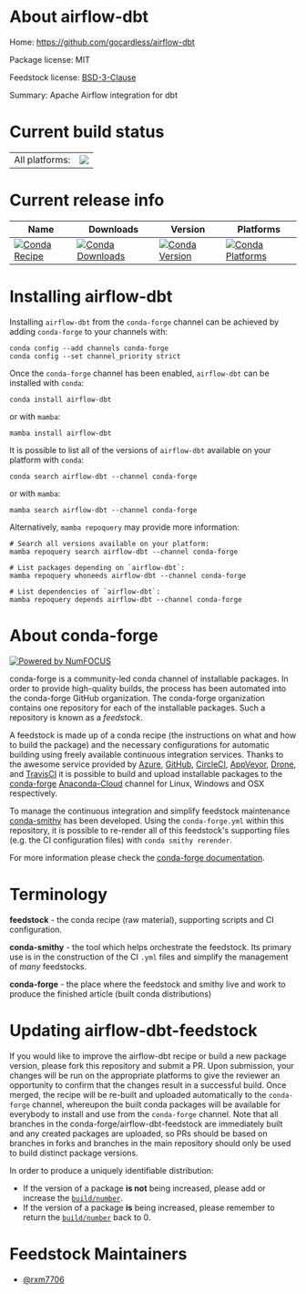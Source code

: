 About airflow-dbt
=================

Home: https://github.com/gocardless/airflow-dbt

Package license: MIT

Feedstock license: [BSD-3-Clause](https://github.com/conda-forge/airflow-dbt-feedstock/blob/main/LICENSE.txt)

Summary: Apache Airflow integration for dbt

Current build status
====================


<table><tr><td>All platforms:</td>
    <td>
      <a href="https://dev.azure.com/conda-forge/feedstock-builds/_build/latest?definitionId=18425&branchName=main">
        <img src="https://dev.azure.com/conda-forge/feedstock-builds/_apis/build/status/airflow-dbt-feedstock?branchName=main">
      </a>
    </td>
  </tr>
</table>

Current release info
====================

| Name | Downloads | Version | Platforms |
| --- | --- | --- | --- |
| [![Conda Recipe](https://img.shields.io/badge/recipe-airflow--dbt-green.svg)](https://anaconda.org/conda-forge/airflow-dbt) | [![Conda Downloads](https://img.shields.io/conda/dn/conda-forge/airflow-dbt.svg)](https://anaconda.org/conda-forge/airflow-dbt) | [![Conda Version](https://img.shields.io/conda/vn/conda-forge/airflow-dbt.svg)](https://anaconda.org/conda-forge/airflow-dbt) | [![Conda Platforms](https://img.shields.io/conda/pn/conda-forge/airflow-dbt.svg)](https://anaconda.org/conda-forge/airflow-dbt) |

Installing airflow-dbt
======================

Installing `airflow-dbt` from the `conda-forge` channel can be achieved by adding `conda-forge` to your channels with:

```
conda config --add channels conda-forge
conda config --set channel_priority strict
```

Once the `conda-forge` channel has been enabled, `airflow-dbt` can be installed with `conda`:

```
conda install airflow-dbt
```

or with `mamba`:

```
mamba install airflow-dbt
```

It is possible to list all of the versions of `airflow-dbt` available on your platform with `conda`:

```
conda search airflow-dbt --channel conda-forge
```

or with `mamba`:

```
mamba search airflow-dbt --channel conda-forge
```

Alternatively, `mamba repoquery` may provide more information:

```
# Search all versions available on your platform:
mamba repoquery search airflow-dbt --channel conda-forge

# List packages depending on `airflow-dbt`:
mamba repoquery whoneeds airflow-dbt --channel conda-forge

# List dependencies of `airflow-dbt`:
mamba repoquery depends airflow-dbt --channel conda-forge
```


About conda-forge
=================

[![Powered by
NumFOCUS](https://img.shields.io/badge/powered%20by-NumFOCUS-orange.svg?style=flat&colorA=E1523D&colorB=007D8A)](https://numfocus.org)

conda-forge is a community-led conda channel of installable packages.
In order to provide high-quality builds, the process has been automated into the
conda-forge GitHub organization. The conda-forge organization contains one repository
for each of the installable packages. Such a repository is known as a *feedstock*.

A feedstock is made up of a conda recipe (the instructions on what and how to build
the package) and the necessary configurations for automatic building using freely
available continuous integration services. Thanks to the awesome service provided by
[Azure](https://azure.microsoft.com/en-us/services/devops/), [GitHub](https://github.com/),
[CircleCI](https://circleci.com/), [AppVeyor](https://www.appveyor.com/),
[Drone](https://cloud.drone.io/welcome), and [TravisCI](https://travis-ci.com/)
it is possible to build and upload installable packages to the
[conda-forge](https://anaconda.org/conda-forge) [Anaconda-Cloud](https://anaconda.org/)
channel for Linux, Windows and OSX respectively.

To manage the continuous integration and simplify feedstock maintenance
[conda-smithy](https://github.com/conda-forge/conda-smithy) has been developed.
Using the ``conda-forge.yml`` within this repository, it is possible to re-render all of
this feedstock's supporting files (e.g. the CI configuration files) with ``conda smithy rerender``.

For more information please check the [conda-forge documentation](https://conda-forge.org/docs/).

Terminology
===========

**feedstock** - the conda recipe (raw material), supporting scripts and CI configuration.

**conda-smithy** - the tool which helps orchestrate the feedstock.
                   Its primary use is in the construction of the CI ``.yml`` files
                   and simplify the management of *many* feedstocks.

**conda-forge** - the place where the feedstock and smithy live and work to
                  produce the finished article (built conda distributions)


Updating airflow-dbt-feedstock
==============================

If you would like to improve the airflow-dbt recipe or build a new
package version, please fork this repository and submit a PR. Upon submission,
your changes will be run on the appropriate platforms to give the reviewer an
opportunity to confirm that the changes result in a successful build. Once
merged, the recipe will be re-built and uploaded automatically to the
`conda-forge` channel, whereupon the built conda packages will be available for
everybody to install and use from the `conda-forge` channel.
Note that all branches in the conda-forge/airflow-dbt-feedstock are
immediately built and any created packages are uploaded, so PRs should be based
on branches in forks and branches in the main repository should only be used to
build distinct package versions.

In order to produce a uniquely identifiable distribution:
 * If the version of a package **is not** being increased, please add or increase
   the [``build/number``](https://docs.conda.io/projects/conda-build/en/latest/resources/define-metadata.html#build-number-and-string).
 * If the version of a package **is** being increased, please remember to return
   the [``build/number``](https://docs.conda.io/projects/conda-build/en/latest/resources/define-metadata.html#build-number-and-string)
   back to 0.

Feedstock Maintainers
=====================

* [@rxm7706](https://github.com/rxm7706/)

